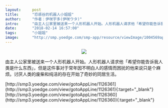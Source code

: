 ```yaml
---
layout:     post
title:      "恐惑谷的机器人小姐姐"
author:     "作者：伊咲宇多(伊咲ウタ)"
intro:      "由主人公家里被送来一个人形机器人开始。人形机器人请求他「希望你能告诉我人类是什么东西」，但是这件事对于常年因不明白人的感情而困扰的他来说只是个麻烦。讨厌人类的废柴和纯洁的存在开始了奇妙的同居生活。"
date:       "2018-02-14 16:57:00"
tags:       "小姐姐"
image:      "http://smp.yoedge.com/smp-app/resource/viewImage/1004569appline.png"
---
```

<div style="text-align: center">
<p><img src="http://smp.yoedge.com/smp-app/resource/viewImage/1004569appline.png"/></p>
</div>
<p class="post-meta">
<span>由主人公家里被送来一个人形机器人开始。人形机器人请求他「希望你能告诉我人类是什么东西」，但是这件事对于常年因不明白人的感情而困扰的他来说只是个麻烦。讨厌人类的废柴和纯洁的存在开始了奇妙的同居生活。</span>
</p>
[http://smp3.yoedge.com/view/gotoAppLine/1126361](http://smp3.yoedge.com/view/gotoAppLine/1126361){:target="_blank"}
[http://smp3.yoedge.com/view/gotoAppLine/1126360](http://smp3.yoedge.com/view/gotoAppLine/1126360){:target="_blank"}


